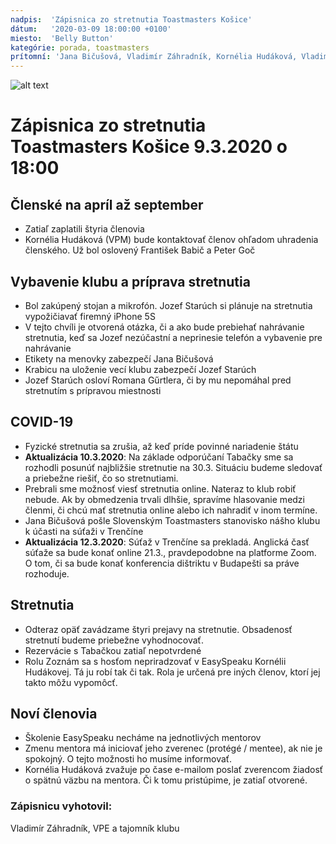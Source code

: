 ```yaml
---
nadpis:  'Zápisnica zo stretnutia Toastmasters Košice'
dátum:   '2020-03-09 18:00:00 +0100'
miesto:  'Belly Button'
kategórie: porada, toastmasters
prítomní: 'Jana Bičušová, Vladimír Záhradník, Kornélia Hudáková, Vladimír Kasarda, Jozef Starúch'
---
```


![alt text][logo]
# Zápisnica zo stretnutia Toastmasters Košice 9.3.2020 o 18:00

## Členské na apríl až september
- Zatiaľ zaplatili štyria členovia
- Kornélia Hudáková (VPM) bude kontaktovať členov ohľadom uhradenia členského. Už bol oslovený František Babič a Peter Goč

## Vybavenie klubu a príprava stretnutia
- Bol zakúpený stojan a mikrofón. Jozef Starúch si plánuje na stretnutia vypožičiavať firemný iPhone 5S
- V tejto chvíli je otvorená otázka, či a ako bude prebiehať nahrávanie stretnutia, keď sa Jozef nezúčastní a neprinesie telefón a vybavenie pre nahrávanie
- Etikety na menovky zabezpečí Jana Bičušová
- Krabicu na uloženie vecí klubu zabezpečí Jozef Starúch
- Jozef Starúch osloví Romana Gűrtlera, či by mu nepomáhal pred stretnutím s prípravou miestnosti

## COVID-19
- Fyzické stretnutia sa zrušia, až keď príde povinné nariadenie štátu
- **Aktualizácia 10.3.2020**: Na základe odporúčaní Tabačky sme sa rozhodli posunúť najbližšie stretnutie na 30.3. Situáciu budeme sledovať a priebežne riešiť, čo so stretnutiami.
- Prebrali sme možnosť viesť stretnutia online. Nateraz to klub robiť nebude. Ak by obmedzenia trvali dlhšie, spravíme hlasovanie medzi členmi, či chcú mať stretnutia online alebo ich nahradiť v inom termíne.
- Jana Bičušová pošle Slovenským Toastmasters stanovisko nášho klubu k účasti na súťaži v Trenčíne
- **Aktualizácia 12.3.2020**: Súťaž v Trenčíne sa prekladá. Anglická časť súťaže sa bude konať online 21.3., pravdepodobne na platforme Zoom. O tom, či sa bude konať konferencia dištriktu v Budapešti sa práve rozhoduje.

## Stretnutia
- Odteraz opäť zavádzame štyri prejavy na stretnutie. Obsadenosť stretnutí budeme priebežne vyhodnocovať.
- Rezervácie s Tabačkou zatiaľ nepotvrdené
- Rolu Zoznám sa s hosťom nepriradzovať v EasySpeaku Kornélii Hudákovej. Tá ju robí tak či tak. Rola je určená pre iných členov, ktorí jej takto môžu vypomôcť.

## Noví členovia
- Školenie EasySpeaku necháme na jednotlivých mentorov
- Zmenu mentora má iniciovať jeho zverenec (protégé / mentee), ak nie je spokojný. O tejto možnosti ho musíme informovať.
- Kornélia Hudáková zvažuje po čase e-mailom poslať zverencom žiadosť o spätnú väzbu na mentora. Či k tomu pristúpime, je zatiaľ otvorené.

### Zápisnicu vyhotovil:
Vladimír Záhradník,
VPE a tajomník klubu

[logo]: https://github.com/toastmasters-kosice/graficke_podklady/raw/master/Log%C3%A1/%C5%A0tandardn%C3%A9%20zmen%C5%A1en%C3%A9%20logo%20TMKE.png "Logo Toastmasters Košice"
